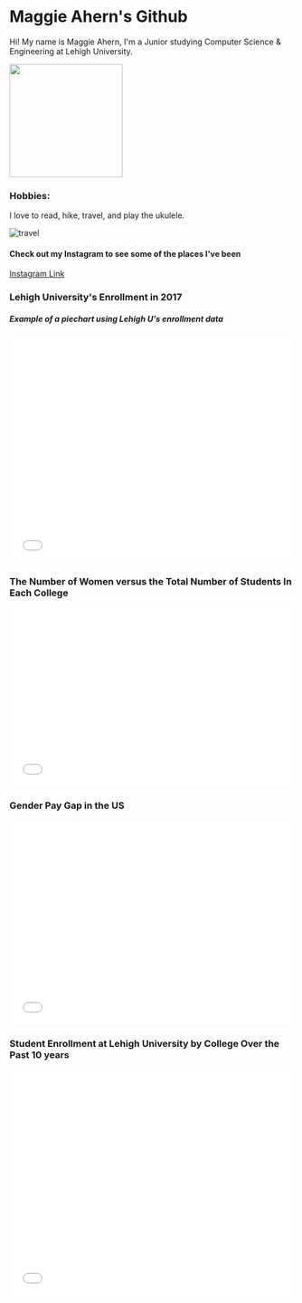 # Maggie Ahern's Github

Hi! My name is Maggie Ahern, I'm a Junior studying Computer Science & Engineering at Lehigh University. 

<img src="https://scontent.fagc2-1.fna.fbcdn.net/v/t1.0-9/21751992_1455987364493148_1744029607379525427_n.jpg?_nc_cat=0&oh=b3c5d495fb32f81ef1846e699619671e&oe=5C2E52DD" width="200" height="200" />

### Hobbies:
I love to read, hike, travel, and play the ukulele.

![travel](https://www.travel-holiday.net/wp-content/uploads/2014/03/Travel-Cheap-768x330.jpg)

#### Check out my Instagram to see some of the places I've been
[Instagram Link](https://www.instagram.com/follow_the_horizon)

### Lehigh University's Enrollment in 2017
##### Example of a piechart using Lehigh U's enrollment data


<iframe id="datawrapper-chart-grVk9" src="//datawrapper.dwcdn.net/grVk9/1/" scrolling="no" frameborder="0" allowtransparency="true" style="width: 0; min-width: 100% !important;" height="400"></iframe><script type="text/javascript">if("undefined"==typeof window.datawrapper)window.datawrapper={};window.datawrapper["grVk9"]={},window.datawrapper["grVk9"].embedDeltas={"100":577,"200":459,"300":442,"400":400,"500":400,"700":383,"800":383,"900":383,"1000":383},window.datawrapper["grVk9"].iframe=document.getElementById("datawrapper-chart-grVk9"),window.datawrapper["grVk9"].iframe.style.height=window.datawrapper["grVk9"].embedDeltas[Math.min(1e3,Math.max(100*Math.floor(window.datawrapper["grVk9"].iframe.offsetWidth/100),100))]+"px",window.addEventListener("message",function(a){if("undefined"!=typeof a.data["datawrapper-height"])for(var b in a.data["datawrapper-height"])if("grVk9"==b)window.datawrapper["grVk9"].iframe.style.height=a.data["datawrapper-height"][b]+"px"});</script>


### The Number of Women versus the Total Number of Students In Each College

<iframe id="datawrapper-chart-lYV75" src="//datawrapper.dwcdn.net/lYV75/1/" scrolling="no" frameborder="0" allowtransparency="true" style="width: 0; min-width: 100% !important;" height="316"></iframe><script type="text/javascript">if("undefined"==typeof window.datawrapper)window.datawrapper={};window.datawrapper["lYV75"]={},window.datawrapper["lYV75"].embedDeltas={"100":602,"200":400,"300":358,"400":341,"500":316,"700":316,"800":299,"900":299,"1000":299},window.datawrapper["lYV75"].iframe=document.getElementById("datawrapper-chart-lYV75"),window.datawrapper["lYV75"].iframe.style.height=window.datawrapper["lYV75"].embedDeltas[Math.min(1e3,Math.max(100*Math.floor(window.datawrapper["lYV75"].iframe.offsetWidth/100),100))]+"px",window.addEventListener("message",function(a){if("undefined"!=typeof a.data["datawrapper-height"])for(var b in a.data["datawrapper-height"])if("lYV75"==b)window.datawrapper["lYV75"].iframe.style.height=a.data["datawrapper-height"][b]+"px"});</script>

### Gender Pay Gap in the US

<iframe id="datawrapper-chart-lHgIw" src="//datawrapper.dwcdn.net/lHgIw/1/" scrolling="no" frameborder="0" allowtransparency="true" style="width: 0; min-width: 100% !important;" height="362"></iframe><script type="text/javascript">if("undefined"==typeof window.datawrapper)window.datawrapper={};window.datawrapper["lHgIw"]={},window.datawrapper["lHgIw"].embedDeltas={"100":530,"200":446,"300":404,"400":404,"500":362,"700":362,"800":362,"900":362,"1000":362},window.datawrapper["lHgIw"].iframe=document.getElementById("datawrapper-chart-lHgIw"),window.datawrapper["lHgIw"].iframe.style.height=window.datawrapper["lHgIw"].embedDeltas[Math.min(1e3,Math.max(100*Math.floor(window.datawrapper["lHgIw"].iframe.offsetWidth/100),100))]+"px",window.addEventListener("message",function(a){if("undefined"!=typeof a.data["datawrapper-height"])for(var b in a.data["datawrapper-height"])if("lHgIw"==b)window.datawrapper["lHgIw"].iframe.style.height=a.data["datawrapper-height"][b]+"px"});</script>

### Student Enrollment at Lehigh University by College Over the Past 10 years

<iframe id="datawrapper-chart-LMb36" src="//datawrapper.dwcdn.net/LMb36/1/" scrolling="no" frameborder="0" allowtransparency="true" style="width: 0; min-width: 100% !important;" height="400"></iframe><script type="text/javascript">if("undefined"==typeof window.datawrapper)window.datawrapper={};window.datawrapper["LMb36"]={},window.datawrapper["LMb36"].embedDeltas={"100":575,"200":475,"300":425,"400":425,"500":425,"700":400,"800":400,"900":400,"1000":400},window.datawrapper["LMb36"].iframe=document.getElementById("datawrapper-chart-LMb36"),window.datawrapper["LMb36"].iframe.style.height=window.datawrapper["LMb36"].embedDeltas[Math.min(1e3,Math.max(100*Math.floor(window.datawrapper["LMb36"].iframe.offsetWidth/100),100))]+"px",window.addEventListener("message",function(a){if("undefined"!=typeof a.data["datawrapper-height"])for(var b in a.data["datawrapper-height"])if("LMb36"==b)window.datawrapper["LMb36"].iframe.style.height=a.data["datawrapper-height"][b]+"px"});</script>



